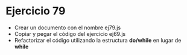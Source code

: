 # Ejercicio 79

* Crear un documento con el nombre ej79.js
* Copiar y pegar el código del ejercicio ej69.js
* Refactorizar el código utilizando la estructura **do/while** en lugar de **while**